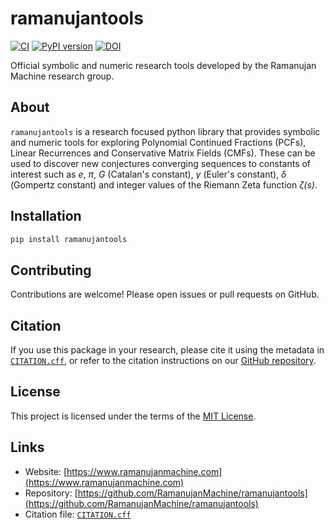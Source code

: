 # ramanujantools

[![CI](https://github.com/RamanujanMachine/ramanujantools/actions/workflows/python-package.yml/badge.svg)](https://github.com/RamanujanMachine/ramanujantools/actions/workflows/python-package.yml)
[![PyPI version](https://img.shields.io/pypi/v/ramanujantools.svg)](https://pypi.org/project/ramanujantools/)
[![DOI](https://zenodo.org/badge/DOI/10.5281/zenodo.15709905.svg)](https://doi.org/10.5281/zenodo.15709905)

Official symbolic and numeric research tools developed by the Ramanujan Machine research group.

## About

`ramanujantools` is a research focused python library that provides symbolic and numeric tools for exploring Polynomial Continued Fractions (PCFs), Linear Recurrences and Conservative Matrix Fields (CMFs). These can be used to discover new conjectures converging sequences to constants of interest such as *e*, *π*, *G* (Catalan's constant), *γ* (Euler's constant), *δ* (Gompertz constant) and integer values of the Riemann Zeta function *ζ(s)*.

## Installation

```bash
pip install ramanujantools
```

## Contributing
Contributions are welcome! Please open issues or pull requests on GitHub.

## Citation

If you use this package in your research, please cite it using the metadata in [`CITATION.cff`](./CITATION.cff), or refer to the citation instructions on our [GitHub repository](https://github.com/RamanujanMachine/ramanujantools).

## License

This project is licensed under the terms of the [MIT License](./LICENSE).

## Links

- Website: [https://www.ramanujanmachine.com](https://www.ramanujanmachine.com)
- Repository: [https://github.com/RamanujanMachine/ramanujantools](https://github.com/RamanujanMachine/ramanujantools)
- Citation file: [`CITATION.cff`](https://github.com/RamanujanMachine/ramanujantools/blob/master/CITATION.cff)
